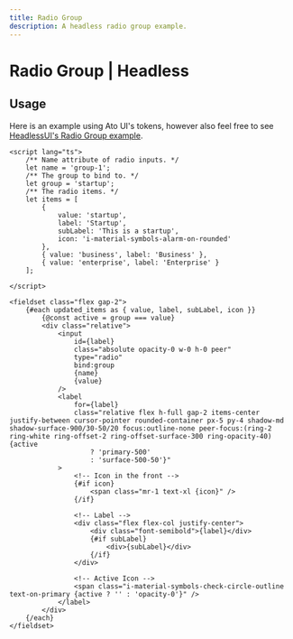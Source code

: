 ```yaml
---
title: Radio Group
description: A headless radio group example.
---
```


<script>
	import Usage from '../Usage.svelte';
    import RadioGroup from '$lib/components/radio-group/RadioGroup.svelte';

	let items = [
		{
			value: 'startup',
			label: 'Startup',
			// subLabel: 'This is a startup',
			icon: 'i-material-symbols-alarm-on-rounded'
		},
		{ value: 'business', label: 'Business' },
		{ value: 'enterprise', label: 'Enterprise' }
	];

    let group = 'startup';

	let activeIcon = 'i-material-symbols-check-circle-outline-rounded text-on-primary';
</script>

# Radio Group | Headless

## Usage

<Usage padding="py-20">
    <RadioGroup {items} name="group-1" {activeIcon} bind:group />
</Usage>

Here is an example using Ato UI's tokens, however also feel free to see [HeadlessUI's Radio Group example](https://captaincodeman.github.io/svelte-headlessui/radio-group/).

```svelte
<script lang="ts">
	/** Name attribute of radio inputs. */
	let name = 'group-1';
	/** The group to bind to. */
	let group = 'startup';
	/** The radio items. */
	let items = [
        {
			value: 'startup',
			label: 'Startup',
			subLabel: 'This is a startup',
			icon: 'i-material-symbols-alarm-on-rounded'
		},
		{ value: 'business', label: 'Business' },
		{ value: 'enterprise', label: 'Enterprise' }
    ];

</script>

<fieldset class="flex gap-2">
	{#each updated_items as { value, label, subLabel, icon }}
		{@const active = group === value}
		<div class="relative">
			<input
				id={label}
				class="absolute opacity-0 w-0 h-0 peer"
				type="radio"
				bind:group
				{name}
				{value}
			/>
			<label
				for={label}
				class="relative flex h-full gap-2 items-center justify-between cursor-pointer rounded-container px-5 py-4 shadow-md shadow-surface-900/30-50/20 focus:outline-none peer-focus:(ring-2 ring-white ring-offset-2 ring-offset-surface-300 ring-opacity-40) {active
					? 'primary-500'
					: 'surface-500-50'}"
			>
                <!-- Icon in the front -->
				{#if icon}
					<span class="mr-1 text-xl {icon}" />
				{/if}

                <!-- Label -->
				<div class="flex flex-col justify-center">
					<div class="font-semibold">{label}</div>
					{#if subLabel}
						<div>{subLabel}</div>
					{/if}
				</div>

                <!-- Active Icon -->
                <span class="i-material-symbols-check-circle-outline text-on-primary {active ? '' : 'opacity-0'}" />
			</label>
		</div>
	{/each}
</fieldset>
```
